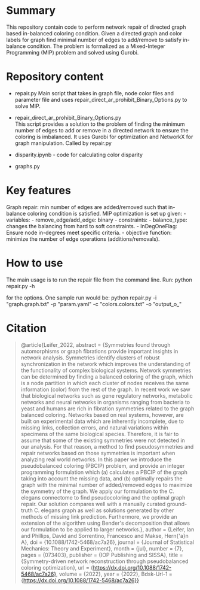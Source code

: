 # Summary 
This repository contain code to perform network repair of directed graph based in-balanced coloring condition. Given a directed graph and color labels for graph find minimal number of edges to add/remove to satisfy in-balance condition. The problem is formalized as a Mixed-Integer Programming (MIP) problem and solved using Gurobi.  

# Repository content 

- repair.py 
    Main script that takes in graph file, node color files and parameter file and uses repair_direct_ar_prohibit_Binary_Options.py to solve MIP. 

- repair_direct_ar_prohibit_Binary_Options.py  
    This script provides a solution to the problem of finding the minimum number of edges to add or remove in a directed network to ensure the coloring is imbalanced. It uses Gurobi for optimization and NetworkX for graph manipulation. Called by repair.py

- disparity.ipynb - code for calculating color disparity  

- graphs.py

# Key features
Graph repair: min number of edges are added/removed such that in-balance coloring condition is satisfied. 
MIP optimization is set up given:
    - variables:
        - remove_edge/add_edge: binary
    - constraints:
        - balance_type: changes the balancing from hard to soft constraints. 
        - InDegOneFlag: Ensure node in-degrees meet specific criteria.
    - objective function:
        minimize the number of edge operations (additions/removals).


# How to use
The main usage is to run the repair file from the command line. Run:
python repair.py -h

for the options. One sample run would be:
python repair.py -i "graph.graph.txt" -p "param.yaml" -c "colors.colors.txt" -o "output_o_"

# Citation

> @article{Leifer_2022,
>    abstract = {Symmetries found through automorphisms or graph fibrations provide important insights in network analysis. Symmetries identify clusters of robust synchronization in the network which improves the understanding of the functionality of complex biological systems. Network symmetries can be determined by finding a balanced coloring of the graph, which is a node partition in which each cluster of nodes receives the same information (color) from the rest of the graph. In recent work we saw that biological networks such as gene regulatory networks, metabolic networks and neural networks in organisms ranging from bacteria to yeast and humans are rich in fibration symmetries related to the graph balanced coloring. Networks based on real systems, however, are built on experimental data which are inherently incomplete, due to missing links, collection errors, and natural variations within specimens of the same biological species. Therefore, it is fair to assume that some of the existing symmetries were not detected in our analysis. For that reason, a method to find pseudosymmetries and repair networks based on those symmetries is important when analyzing real world networks. In this paper we introduce the pseudobalanced coloring (PBCIP) problem, and provide an integer programming formulation which (a) calculates a PBCIP of the graph taking into account the missing data, and (b) optimally repairs the graph with the minimal number of added/removed edges to maximize the symmetry of the graph. We apply our formulation to the C. elegans connectome to find pseudocoloring and the optimal graph repair. Our solution compares well with a manually curated ground-truth C. elegans graph as well as solutions generated by other methods of missing link prediction. Furthermore, we provide an extension of the algorithm using Bender's decomposition that allows our formulation to be applied to larger networks.},
>    author = {Leifer, Ian and Phillips, David and Sorrentino, Francesco and Makse, Hern{\'a}n A},
>    doi = {10.1088/1742-5468/ac7a26},
>    journal = {Journal of Statistical Mechanics: Theory and Experiment},
>    month = {jul},
>    number = {7},
>    pages = {073403},
>    publisher = {IOP Publishing and SISSA},
>    title = {Symmetry-driven network reconstruction through pseudobalanced coloring optimization},
>    url = {https://dx.doi.org/10.1088/1742-5468/ac7a26},
>    volume = {2022},
>    year = {2022},
>    Bdsk-Url-1 = {https://dx.doi.org/10.1088/1742-5468/ac7a26}}
